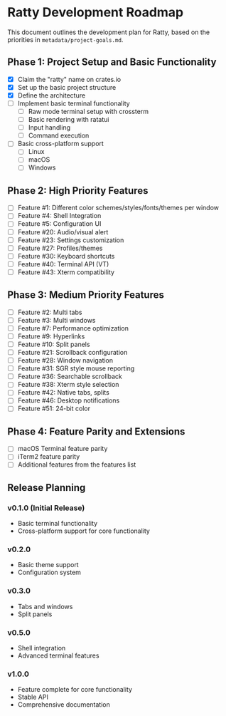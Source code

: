 # Ratty Development Roadmap

This document outlines the development plan for Ratty, based on the priorities in `metadata/project-goals.md`.

## Phase 1: Project Setup and Basic Functionality

- [x] Claim the "ratty" name on crates.io
- [x] Set up the basic project structure
- [x] Define the architecture
- [ ] Implement basic terminal functionality
  - [ ] Raw mode terminal setup with crossterm
  - [ ] Basic rendering with ratatui
  - [ ] Input handling
  - [ ] Command execution
- [ ] Basic cross-platform support
  - [ ] Linux
  - [ ] macOS
  - [ ] Windows

## Phase 2: High Priority Features

- [ ] Feature #1: Different color schemes/styles/fonts/themes per window
- [ ] Feature #4: Shell Integration
- [ ] Feature #5: Configuration UI
- [ ] Feature #20: Audio/visual alert
- [ ] Feature #23: Settings customization
- [ ] Feature #27: Profiles/themes
- [ ] Feature #30: Keyboard shortcuts
- [ ] Feature #40: Terminal API (VT)
- [ ] Feature #43: Xterm compatibility

## Phase 3: Medium Priority Features

- [ ] Feature #2: Multi tabs
- [ ] Feature #3: Multi windows
- [ ] Feature #7: Performance optimization
- [ ] Feature #9: Hyperlinks
- [ ] Feature #10: Split panels
- [ ] Feature #21: Scrollback configuration
- [ ] Feature #28: Window navigation
- [ ] Feature #31: SGR style mouse reporting
- [ ] Feature #36: Searchable scrollback
- [ ] Feature #38: Xterm style selection
- [ ] Feature #42: Native tabs, splits
- [ ] Feature #46: Desktop notifications
- [ ] Feature #51: 24-bit color

## Phase 4: Feature Parity and Extensions

- [ ] macOS Terminal feature parity
- [ ] iTerm2 feature parity
- [ ] Additional features from the features list

## Release Planning

### v0.1.0 (Initial Release)
- Basic terminal functionality
- Cross-platform support for core functionality

### v0.2.0
- Basic theme support
- Configuration system

### v0.3.0
- Tabs and windows
- Split panels

### v0.5.0
- Shell integration
- Advanced terminal features

### v1.0.0
- Feature complete for core functionality
- Stable API
- Comprehensive documentation